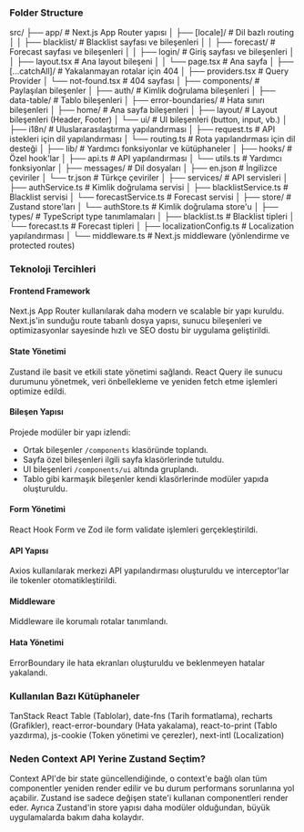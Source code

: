 ### Folder Structure

src/
├── app/ # Next.js App Router yapısı
│ ├── [locale]/ # Dil bazlı routing
│ │ ├── blacklist/ # Blacklist sayfası ve bileşenleri
│ │ ├── forecast/ # Forecast sayfası ve bileşenleri
│ │ ├── login/ # Giriş sayfası ve bileşenleri
│ │ ├── layout.tsx # Ana layout bileşeni
│ │ └── page.tsx # Ana sayfa
│ ├── [...catchAll]/ # Yakalanmayan rotalar için 404
│ ├── providers.tsx # Query Provider
│ └── not-found.tsx # 404 sayfası
│
├── components/ # Paylaşılan bileşenler
│ ├── auth/ # Kimlik doğrulama bileşenleri
│ ├── data-table/ # Tablo bileşenleri
│ ├── error-boundaries/ # Hata sınırı bileşenleri
│ ├── home/ # Ana sayfa bileşenleri
│ ├── layout/ # Layout bileşenleri (Header, Footer)
│ └── ui/ # UI bileşenleri (button, input, vb.)
│
├── i18n/ # Uluslararasılaştırma yapılandırması
│ ├── request.ts # API istekleri için dil yapılandırması
│ └── routing.ts # Rota yapılandırması için dil desteği
│
├── lib/ # Yardımcı fonksiyonlar ve kütüphaneler
│ ├── hooks/ # Özel hook'lar
│ ├── api.ts # API yapılandırması
│ └── utils.ts # Yardımcı fonksiyonlar
│
├── messages/ # Dil dosyaları
│ ├── en.json # İngilizce çeviriler
│ └── tr.json # Türkçe çeviriler
│
├── services/ # API servisleri
│ ├── authService.ts # Kimlik doğrulama servisi
│ ├── blacklistService.ts # Blacklist servisi
│ └── forecastService.ts # Forecast servisi
│
├── store/ # Zustand store'ları
│ └── authStore.ts # Kimlik doğrulama store'u
│
├── types/ # TypeScript type tanımlamaları
│ ├── blacklist.ts # Blacklist tipleri
│ └── forecast.ts # Forecast tipleri
│
├── localizationConfig.ts # Localization yapılandırması
│
└── middleware.ts # Next.js middleware (yönlendirme ve protected routes)

### Teknoloji Tercihleri

#### Frontend Framework

Next.js App Router kullanılarak daha modern ve scalable bir yapı kuruldu. Next.js'in sunduğu route tabanlı dosya yapısı, sunucu bileşenleri ve optimizasyonlar sayesinde hızlı ve SEO dostu bir uygulama geliştirildi.

#### State Yönetimi

Zustand ile basit ve etkili state yönetimi sağlandı. React Query ile sunucu durumunu yönetmek, veri önbellekleme ve yeniden fetch etme işlemleri optimize edildi.

#### Bileşen Yapısı

Projede modüler bir yapı izlendi:

- Ortak bileşenler `/components` klasöründe toplandı.
- Sayfa özel bileşenleri ilgili sayfa klasörlerinde tutuldu.
- UI bileşenleri `/components/ui` altında gruplandı.
- Tablo gibi karmaşık bileşenler kendi klasörlerinde modüler yapıda oluşturuldu.

#### Form Yönetimi

React Hook Form ve Zod ile form validate işlemleri gerçekleştirildi.

#### API Yapısı

Axios kullanılarak merkezi API yapılandırması oluşturuldu ve interceptor'lar ile tokenler otomatikleştirildi.

#### Middleware

Middleware ile korumalı rotalar tanımlandı.

#### Hata Yönetimi

ErrorBoundary ile hata ekranları oluşturuldu ve beklenmeyen hatalar yakalandı.

### Kullanılan Bazı Kütüphaneler

TanStack React Table (Tablolar), date-fns (Tarih formatlama), recharts (Grafikler), react-error-boundary (Hata yakalama), react-to-print (Tablo yazdırma), js-cookie (Token yönetimi ve çerezler), next-intl (Localization)

### Neden Context API Yerine Zustand Seçtim?

Context API'de bir state güncellendiğinde, o context'e bağlı olan tüm componentler yeniden render edilir ve bu durum performans sorunlarına yol açabilir. Zustand ise sadece değişen state'i kullanan componentleri render eder. Ayrıca Zustand'in store yapısı daha modüler olduğundan, büyük uygulamalarda bakım daha kolaydır.
